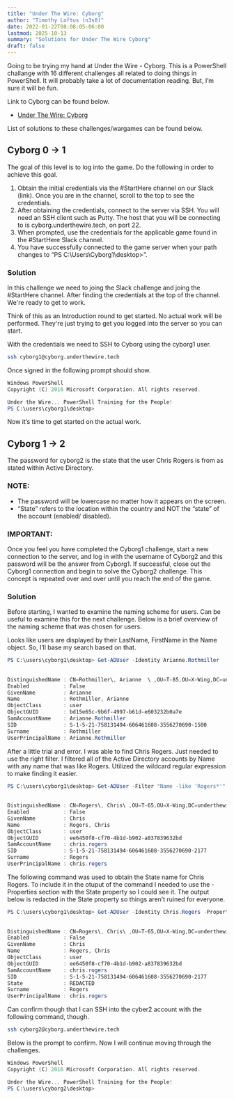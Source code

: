 ```yaml
---
title: "Under The Wire: Cyborg"
author: "Timothy Loftus (n3s0)"
date: 2022-01-22T08:08:05-06:00
lastmod: 2025-10-13
summary: "Solutions for Under The Wire Cyborg"
draft: false
---
```


Going to be trying my hand at Under the Wire - Cyborg. This is a 
PowerShell challange with 16 different challenges all related to doing 
things in PowerShell. It will probably take a lot of documentation 
reading. But, I’m sure it will be fun.

Link to Cyborg can be found below.

- [Under The Wire: Cyborg](https://underthewire.tech/cyborg)

List of solutions to these challenges/wargames can be found below.

## Cyborg 0 -> 1

The goal of this level is to log into the game. Do the following in 
order to achieve this goal.

1. Obtain the initial credentials via the #StartHere channel on our 
   Slack (link). Once you are in the channel, scroll to the top to see 
   the credentials.
2. After obtaining the credentials, connect to the server via SSH. You will need an SSH client such as Putty. The host that you will be connecting to is cyborg.underthewire.tech, on port 22.
3. When prompted, use the credentials for the applicable game found in the #StartHere Slack channel.
4. You have successfully connected to the game server when your path changes to “PS C:\Users\Cyborg1\desktop>”.

### Solution

In this challenge we need to joing the Slack challenge and joing the 
#StartHere channel. After finding the credentials at the top of the
channel. We're ready to get to work.

Think of this as an Introduction round to get started. No actual work
will be performed. They're just trying to get you logged into the
server so you can start.

With the credentials we need to SSH to Cyborg using the cyborg1 user.

```sh
ssh cyborg1@cyborg.underthewire.tech
```

Once signed in the following prompt should show.

```powershell
Windows PowerShell 
Copyright (C) 2016 Microsoft Corporation. All rights reserved.

Under the Wire... PowerShell Training for the People!
PS C:\users\cyborg1\desktop>
```
Now it’s time to get started on the actual work.

## Cyborg 1 -> 2

The password for cyborg2 is the state that the user Chris Rogers is from as stated within Active Directory.

### NOTE:

- The password will be lowercase no matter how it appears on the screen.
- “State” refers to the location within the country and NOT the “state” of the account (enabled/ disabled).

### IMPORTANT:

Once you feel you have completed the Cyborg1 challenge, start a new connection to the server, and log in with the username of Cyborg2 and this password will be the answer from Cyborg1. If successful, close out the Cyborg1 connection and begin to solve the Cyborg2 challenge. This concept is repeated over and over until you reach the end of the game.

### Solution

Before starting, I wanted to examine the naming scheme for users. Can be useful to examine this for the next challenge. Below is a brief overview of the naming scheme that was chosen for users.

Looks like users are displayed by their LastName, FirstName in the Name object. So, I’ll base my search based on that.

```powershell
PS C:\users\cyborg1\desktop> Get-ADUser -Identity Arianne.Rothmiller                                                  
                                                                                                                      
                                                                                                                      
DistinguishedName : CN=Rothmiller\, Arianne  \ ,OU=T-85,OU=X-Wing,DC=underthewire,DC=tech                             
Enabled           : False                                                                                             
GivenName         : Arianne                                                                                           
Name              : Rothmiller, Arianne                                                                               
ObjectClass       : user                                                                                              
ObjectGUID        : bd15e65c-9b6f-4997-b61d-e603232b0a7e                                                              
SamAccountName    : Arianne.Rothmiller                                                                                
SID               : S-1-5-21-758131494-606461608-3556270690-1500                                                      
Surname           : Rothmiller                                                                                        
UserPrincipalName : Arianne.Rothmiller 
```

After a little trial and error. I was able to find Chris Rogers. Just needed to use the right filter. I filtered all of the Active Directory accounts by Name with any name that was like Rogers. Utilized the wildcard regular expression to make finding it easier.

```powershell
PS C:\users\cyborg1\desktop> Get-ADUser -Filter "Name -like 'Rogers*'"                                                
                                                                                                                      
                                                                                                                      
DistinguishedName : CN=Rogers\, Chris\ ,OU=T-65,OU=X-Wing,DC=underthewire,DC=tech                                     
Enabled           : False                                                                                             
GivenName         : Chris                                                                                             
Name              : Rogers, Chris                                                                                     
ObjectClass       : user                                                                                              
ObjectGUID        : ee6450f8-cf70-4b1d-b902-a837839632bd                                                              
SamAccountName    : chris.rogers                                                                                      
SID               : S-1-5-21-758131494-606461608-3556270690-2177                                                      
Surname           : Rogers                                                                                            
UserPrincipalName : chris.rogers 
```

The following command was used to obtain the State name for Chris Rogers. To include it in the otuput of the command I needed to use the -Properties section with the State property so I could see it. The output below is redacted in the State property so things aren’t ruined for everyone.

```powershell
PS C:\users\cyborg1\desktop> Get-ADUser -Identity Chris.Rogers -Properties State                              
                                                                                                                      
                                                                                                                      
DistinguishedName : CN=Rogers\, Chris\ ,OU=T-65,OU=X-Wing,DC=underthewire,DC=tech                                     
Enabled           : False                                                                                             
GivenName         : Chris                                                                                             
Name              : Rogers, Chris                                                                                     
ObjectClass       : user                                                                                              
ObjectGUID        : ee6450f8-cf70-4b1d-b902-a837839632bd                                                              
SamAccountName    : chris.rogers                                                                                      
SID               : S-1-5-21-758131494-606461608-3556270690-2177                                                      
State             : REDACTED                                                                                            
Surname           : Rogers                                                                                            
UserPrincipalName : chris.rogers 
```

Can confirm though that I can SSH into the cyber2 account with the following command, though.

```sh
ssh cyborg2@cyborg.underthewire.tech
```

Below is the prompt to confirm. Now I will continue moving through the challenges.

```powershell
Windows PowerShell 
Copyright (C) 2016 Microsoft Corporation. All rights reserved.

Under the Wire... PowerShell Training for the People!
PS C:\users\cyborg2\desktop> 
```
